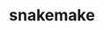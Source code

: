 ---
title: "snakemake"
layout: cache
categories: [package, v0.18.1]
meta: {"versions": ["6.15.1"], "compilers": ["gcc@=7.3.1"], "oss": ["amzn2"], "platforms": ["linux"], "targets": ["aarch64", "graviton2", "x86_64_v3", "x86_64_v4"], "stacks": ["aws-isc", "aws-isc-aarch64", "root"], "num_specs": 4, "num_specs_by_stack": {"aws-isc-aarch64": 2, "root": 4, "aws-isc": 2}}
spec_details: [{"hash": "ge647ocoktxr6uxht5fjlv3oehlivt47", "compiler": "gcc@=7.3.1", "versions": ["6.15.1"], "os": "amzn2", "platform": "linux", "target": "aarch64", "variants": ["~google-cloud", "~reports"], "stacks": ["aws-isc-aarch64", "root"], "size": "-", "tarball": "https://binaries.spack.io/v0.18.1/build_cache/linux-amzn2-aarch64/gcc-7.3.1/snakemake-6.15.1/linux-amzn2-aarch64-gcc-7.3.1-snakemake-6.15.1-ge647ocoktxr6uxht5fjlv3oehlivt47.spack"}, {"hash": "wedqaxfqeg3qaqx2zhdzvtk36ivclu2i", "compiler": "gcc@=7.3.1", "versions": ["6.15.1"], "os": "amzn2", "platform": "linux", "target": "graviton2", "variants": ["~google-cloud", "~reports"], "stacks": ["aws-isc-aarch64", "root"], "size": "-", "tarball": "https://binaries.spack.io/v0.18.1/build_cache/linux-amzn2-graviton2/gcc-7.3.1/snakemake-6.15.1/linux-amzn2-graviton2-gcc-7.3.1-snakemake-6.15.1-wedqaxfqeg3qaqx2zhdzvtk36ivclu2i.spack"}, {"hash": "q2uehzj3mrcuhby2dpjv6yvojfdoohrt", "compiler": "gcc@=7.3.1", "versions": ["6.15.1"], "os": "amzn2", "platform": "linux", "target": "x86_64_v4", "variants": ["~google-cloud", "~reports"], "stacks": ["aws-isc", "root"], "size": "-", "tarball": "https://binaries.spack.io/v0.18.1/build_cache/linux-amzn2-x86_64_v4/gcc-7.3.1/snakemake-6.15.1/linux-amzn2-x86_64_v4-gcc-7.3.1-snakemake-6.15.1-q2uehzj3mrcuhby2dpjv6yvojfdoohrt.spack"}, {"hash": "xtpi4ryro2lcfjz7utmgri7jfacfl5yr", "compiler": "gcc@=7.3.1", "versions": ["6.15.1"], "os": "amzn2", "platform": "linux", "target": "x86_64_v3", "variants": ["~google-cloud", "~reports"], "stacks": ["aws-isc", "root"], "size": "-", "tarball": "https://binaries.spack.io/v0.18.1/build_cache/linux-amzn2-x86_64_v3/gcc-7.3.1/snakemake-6.15.1/linux-amzn2-x86_64_v3-gcc-7.3.1-snakemake-6.15.1-xtpi4ryro2lcfjz7utmgri7jfacfl5yr.spack"}]
---